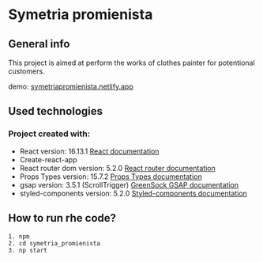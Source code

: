 # Symetria promienista

## General info

This project is aimed at perform the works of clothes painter for potentional customers.

demo: [symetriapromienista.netlify.app](https://symetriapromienista.netlify.app/)
## Used technologies
### Project created with:
* React version: 16.13.1 [React documentation](https://reactjs.org/docs/getting-started.html)
* Create-react-app
* React router dom version: 5.2.0 [React router documentation](https://reactrouter.com/web/guides/quick-start)
* Props Types version: 15.7.2 [Props Types documentation](https://github.com/facebook/prop-types)
* gsap version: 3.5.1 (ScrollTrigger) [GreenSock GSAP documentation](https://greensock.com/docs/)
* styled-components version: 5.2.0 [Styled-components documentation](https://styled-components.com/docs)

## How to run rhe code?
```
1. npm
2. cd symetria_promienista
3. np start
```


